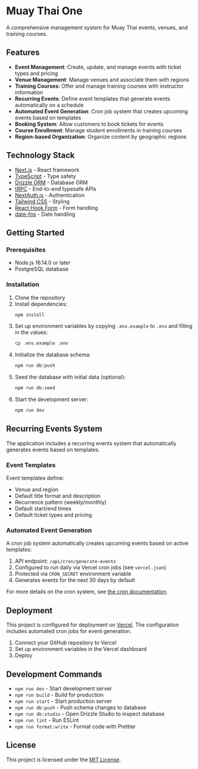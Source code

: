 # Muay Thai One

A comprehensive management system for Muay Thai events, venues, and training courses.

## Features

- **Event Management**: Create, update, and manage events with ticket types and pricing
- **Venue Management**: Manage venues and associate them with regions
- **Training Courses**: Offer and manage training courses with instructor information
- **Recurring Events**: Define event templates that generate events automatically on a schedule
- **Automated Event Generation**: Cron job system that creates upcoming events based on templates
- **Booking System**: Allow customers to book tickets for events
- **Course Enrollment**: Manage student enrollments in training courses
- **Region-based Organization**: Organize content by geographic regions

## Technology Stack

- [Next.js](https://nextjs.org) - React framework
- [TypeScript](https://www.typescriptlang.org/) - Type safety
- [Drizzle ORM](https://orm.drizzle.team) - Database ORM
- [tRPC](https://trpc.io) - End-to-end typesafe APIs
- [NextAuth.js](https://next-auth.js.org) - Authentication
- [Tailwind CSS](https://tailwindcss.com) - Styling
- [React Hook Form](https://react-hook-form.com/) - Form handling
- [date-fns](https://date-fns.org/) - Date handling

## Getting Started

### Prerequisites

- Node.js 16.14.0 or later
- PostgreSQL database

### Installation

1. Clone the repository
2. Install dependencies:
   ```bash
   npm install
   ```
3. Set up environment variables by copying `.env.example` to `.env` and filling in the values:
   ```bash
   cp .env.example .env
   ```
4. Initialize the database schema:
   ```bash
   npm run db:push
   ```
5. Seed the database with initial data (optional):
   ```bash
   npm run db:seed
   ```
6. Start the development server:
   ```bash
   npm run dev
   ```

## Recurring Events System

The application includes a recurring events system that automatically generates events based on templates.

### Event Templates

Event templates define:
- Venue and region
- Default title format and description
- Recurrence pattern (weekly/monthly)
- Default start/end times
- Default ticket types and pricing

### Automated Event Generation

A cron job system automatically creates upcoming events based on active templates:

1. API endpoint: `/api/cron/generate-events`
2. Configured to run daily via Vercel cron jobs (see `vercel.json`)
3. Protected via `CRON_SECRET` environment variable
4. Generates events for the next 30 days by default

For more details on the cron system, see [the cron documentation](./src/app/api/cron/README.md).

## Deployment

This project is configured for deployment on [Vercel](https://vercel.com). The configuration includes automated cron jobs for event generation.

1. Connect your GitHub repository to Vercel
2. Set up environment variables in the Vercel dashboard
3. Deploy

## Development Commands

- `npm run dev` - Start development server
- `npm run build` - Build for production
- `npm run start` - Start production server
- `npm run db:push` - Push schema changes to database
- `npm run db:studio` - Open Drizzle Studio to inspect database
- `npm run lint` - Run ESLint
- `npm run format:write` - Format code with Prettier

## License

This project is licensed under the [MIT License](LICENSE).
